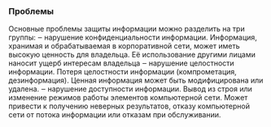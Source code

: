 ### Проблемы

Основные проблемы защиты информации можно разделить на три группы: ‒ нарушение конфиденциальности информации. Информация, хранимая и обрабатываемая в корпоративной сети, может иметь высокую ценность для владельца. Её использование другими лицами наносит ущерб интересам владельца ‒ нарушение целостности информации. Потеря целостности информации (компрометация, дезинформация). Ценная информация может быть модифицирована или удалена. ‒ нарушение доступности информации. Вывод из строя или изменение режимов работы элементов компьютерной сети. Может привести к получению неверных результатов, отказу компьютерной сети от потока информации или отказам при обслуживании.
